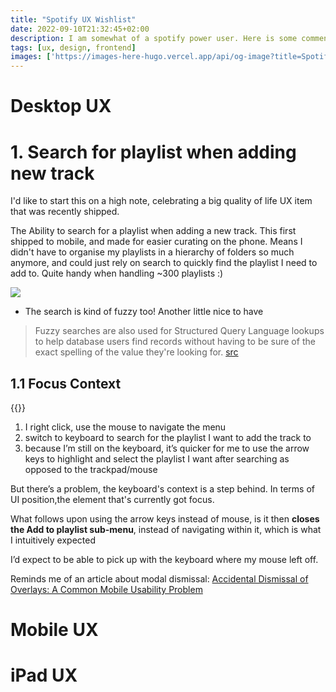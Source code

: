 ```yaml
---
title: "Spotify UX Wishlist"
date: 2022-09-10T21:32:45+02:00
description: I am somewhat of a spotify power user. Here is some commentary on the User Experience
tags: [ux, design, frontend]
images: ['https://images-here-hugo.vercel.app/api/og-image?title=Spotify%20UX%20Wishlist']
---
```


# Desktop UX

# 1. Search for playlist when adding new track

I'd like to start this on a high note, celebrating a big quality of life UX item that was recently shipped.

The Ability to search for a playlist when adding a new track. This first shipped to mobile, and made for easier curating on the phone.
Means I didn't have to organise my playlists in a hierarchy of folders so much anymore, and could just rely on search to quickly find the playlist I need to add to. Quite handy when handling ~300 playlists :)

![](https://res.cloudinary.com/hokaspokas/image/upload/v1662838994/here-hugo/playlist_search.png)

- The search is kind of fuzzy too! Another little nice to have

> Fuzzy searches are also used for Structured Query Language lookups to help database users find records without having to be sure of the exact spelling of the value they're looking for. [src](https://www.techtarget.com/whatis/definition/fuzzy-search)

## 1.1 Focus Context

{{<youtube ewkST7-nXxE>}}

1. I right click, use the mouse to navigate the menu
2. switch to keyboard to search for the playlist I want to add the track to
3. because I’m still on the keyboard, it’s quicker for me to use the arrow keys to highlight and select the playlist I want after searching as opposed to the trackpad/mouse

But there’s a problem, the keyboard's context is a step behind. In terms of UI position,the element that's currently got focus.

What follows upon using the arrow keys instead of mouse, is it then **closes the Add to playlist sub-menu**, instead of navigating within it, which is what I intuitively expected

I’d expect to be able to pick up with the keyboard where my mouse left off.

Reminds me of an article about modal dismissal:
[Accidental Dismissal of Overlays: A Common Mobile Usability Problem](https://www.nngroup.com/articles/accidental-overlay-dismissal)

# Mobile UX

# iPad UX
